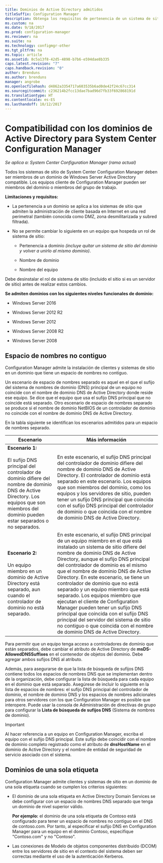 ```yaml
---
title: Dominios de Active Directory admitidos
titleSuffix: Configuration Manager
description: Obtenga los requisitos de pertenencia de un sistema de sitio de System Center Configuration Manager en un dominio de Active Directory.
ms.custom: na
ms.date: 9/18/2017
ms.prod: configuration-manager
ms.reviewer: na
ms.suite: na
ms.technology: configmgr-other
ms.tgt_pltfrm: na
ms.topic: article
ms.assetid: 8c5a13f8-42d5-4898-b7b6-e594dae8b335
caps.latest.revision: "7"
caps.handback.revision: "0"
author: Brenduns
ms.author: brenduns
manager: angrobe
ms.openlocfilehash: d4862a3354717a603535b6ad0de42f24c67cc314
ms.sourcegitcommit: c236214b2fcc13dae7bad96d7fb33f692868191d
ms.translationtype: HT
ms.contentlocale: es-ES
ms.lasthandoff: 10/12/2017
---
```

# <a name="supported-active-directory-domains-for-system-center-configuration-manager"></a>Compatibilidad con los dominios de Active Directory para System Center Configuration Manager

*Se aplica a: System Center Configuration Manager (rama actual)*

Todos los sistemas de sitio de System Center Configuration Manager deben ser miembros de un dominio de Windows Server Active Directory compatible. Los equipos cliente de Configuration Manager pueden ser miembros del dominio o miembros del grupo de trabajo.  

 **Limitaciones y requisitos:**  

-   La pertenencia a un dominio se aplica a los sistemas de sitio que admiten la administración de cliente basada en Internet en una red perimetral (también conocida como DMZ, zona desmilitarizada y subred filtrada).  

-   No se permite cambiar lo siguiente en un equipo que hospeda un rol de sistema de sitio:  

    -   Pertenencia a dominio *(incluye quitar un sistema de sitio del dominio y volver a unirlo al mismo dominio)*.

    -   Nombre de dominio  

    -   Nombre del equipo  

Debe desinstalar el rol de sistema de sitio (incluido el sitio si es un servidor de sitio) antes de realizar estos cambios.  

**Se admiten dominios con los siguientes niveles funcionales de dominio:**  
- Windows Server 2016

- Windows Server 2012 R2  

- Windows Server 2012

- Windows Server 2008 R2

- Windows Server 2008  







##  <a name="bkmk_Disjoint"></a> Espacio de nombres no contiguo  
Configuration Manager admite la instalación de clientes y sistemas de sitio en un dominio que tiene un espacio de nombres no contiguo.  

Un escenario de espacio de nombres separado es aquel en el que el sufijo del sistema de nombres de dominio (DNS) principal de un equipo no coincide con el nombre de dominio DNS de Active Directory donde reside ese equipo. Se dice que el equipo que usa el sufijo DNS principal que no coincide está separado. Otro escenario de espacio de nombres separado se produce si el nombre de dominio NetBIOS de un controlador de dominio no coincide con el nombre de dominio DNS de Active Directory.  

En la tabla siguiente se identifican los escenarios admitidos para un espacio de nombres separado.  

|Escenario|Más información|  
|--------------|----------------------|  
|**Escenario 1:**<br /><br /> El sufijo DNS principal del controlador de dominio difiere del nombre de dominio DNS de Active Directory. Los equipos que son miembros del dominio pueden estar separados o no separados.|En este escenario, el sufijo DNS principal del controlador de dominio difiere del nombre de dominio DNS de Active Directory. El controlador de dominio está separado en este escenario. Los equipos que son miembros del dominio, como los equipos y los servidores de sitio, pueden tener un sufijo DNS principal que coincida con el sufijo DNS principal del controlador de dominio o que coincida con el nombre de dominio DNS de Active Directory.|  
|**Escenario 2:**<br /><br /> Un equipo miembro en un dominio de Active Directory está separado, aun cuando el controlador de dominio no está separado.|En este escenario, el sufijo DNS principal de un equipo miembro en el que está instalado un sistema de sitio difiere del nombre de dominio DNS de Active Directory, aunque el sufijo DNS principal del controlador de dominio es el mismo que el nombre de dominio DNS de Active Directory. En este escenario, se tiene un controlador de dominio que no está separado y un equipo miembro que está separado. Los equipos miembro que ejecutan el cliente de Configuration Manager pueden tener un sufijo DNS principal que coincida con el sufijo DNS principal del servidor del sistema de sitio no contiguo o que coincida con el nombre de dominio DNS de Active Directory.|  

 Para permitir que un equipo tenga acceso a controladores de dominio que están separados, debe cambiar el atributo de Active Directory de **msDS-AllowedDNSSuffixes** en el contenedor de objetos del dominio. Debe agregar ambos sufijos DNS al atributo.  

 Además, para asegurarse de que la lista de búsqueda de sufijos DNS contiene todos los espacios de nombres DNS que se implementan dentro de la organización, debe configurar la lista de búsqueda para cada equipo en el dominio que está separado. Asegúrese de incluir lo siguiente en la lista de espacios de nombres: el sufijo DNS principal del controlador de dominio, el nombre de dominio DNS y los espacios de nombres adicionales para otros servidores con los que Configuration Manager es posible que interopere. Puede usar la consola de Administración de directivas de grupo para configurar la **Lista de búsqueda de sufijos DNS** (Sistema de nombres de dominio).  

> [!IMPORTANT]  
>  Al hacer referencia a un equipo en Configuration Manager, escriba el equipo con el sufijo DNS principal. Este sufijo debe coincidir con el nombre de dominio completo registrado como el atributo de **dnsHostName** en el dominio de Active Directory y el nombre de entidad de seguridad de servicio asociado con el sistema.  

##  <a name="bkmk_SLD"></a> Dominios de una sola etiqueta  
 Configuration Manager admite clientes y sistemas de sitio en un dominio de una sola etiqueta cuando se cumplen los criterios siguientes:  

-   El dominio de una sola etiqueta en Active Directory Domain Services se debe configurar con un espacio de nombres DNS separado que tenga un dominio de nivel superior válido.  

     **Por ejemplo:** el dominio de una sola etiqueta de Contoso está configurado para tener un espacio de nombres no contiguo en el DNS de contoso.com. Por tanto, al especificar el sufijo DNS en Configuration Manager para un equipo en el dominio Contoso, especifique "Contoso.com" y no "Contoso".  

-   Las conexiones de Modelo de objetos componentes distribuido (DCOM) entre los servidores de sitio en el contexto del sistema deben ser correctas mediante el uso de la autenticación Kerberos.  

